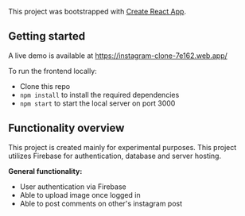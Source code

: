 This project was bootstrapped with [Create React App](https://github.com/facebook/create-react-app).

## Getting started

A live demo is available at https://instagram-clone-7e162.web.app/

To run the frontend locally:

- Clone this repo
- `npm install` to install the required dependencies
- `npm start` to start the local server on port 3000

## Functionality overview

This project is created mainly for experimental purposes. This project utilizes Firebase for authentication, database and server hosting.

**General functionality:**

- User authentication via Firebase
- Able to upload image once logged in
- Able to post comments on other's instagram post
